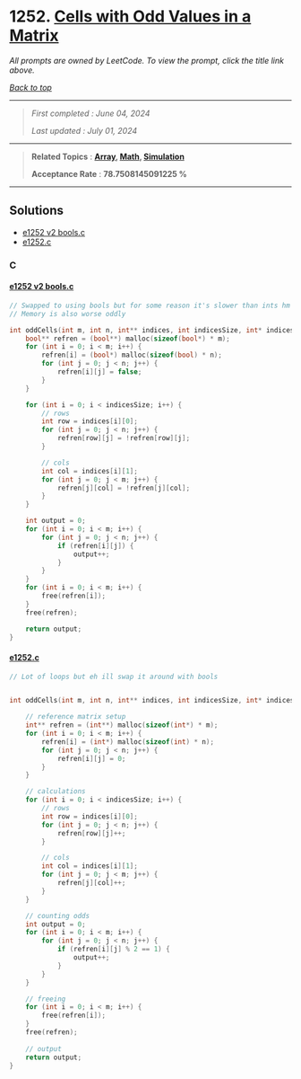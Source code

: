 # 1252. [Cells with Odd Values in a Matrix](<https://leetcode.com/problems/cells-with-odd-values-in-a-matrix>)

*All prompts are owned by LeetCode. To view the prompt, click the title link above.*

*[Back to top](<../README.md>)*

------

> *First completed : June 04, 2024*
>
> *Last updated : July 01, 2024*

------

> **Related Topics** : **[Array](<by_topic/Array.md>), [Math](<by_topic/Math.md>), [Simulation](<by_topic/Simulation.md>)**
>
> **Acceptance Rate** : **78.7508145091225 %**

------

## Solutions

- [e1252 v2 bools.c](<../my-submissions/e1252 v2 bools.c>)
- [e1252.c](<../my-submissions/e1252.c>)
### C
#### [e1252 v2 bools.c](<../my-submissions/e1252 v2 bools.c>)
```C
// Swapped to using bools but for some reason it's slower than ints hm
// Memory is also worse oddly

int oddCells(int m, int n, int** indices, int indicesSize, int* indicesColSize) {
    bool** refren = (bool**) malloc(sizeof(bool*) * m);
    for (int i = 0; i < m; i++) {
        refren[i] = (bool*) malloc(sizeof(bool) * n);
        for (int j = 0; j < n; j++) {
            refren[i][j] = false;
        }
    } 

    for (int i = 0; i < indicesSize; i++) {
        // rows
        int row = indices[i][0];
        for (int j = 0; j < n; j++) {
            refren[row][j] = !refren[row][j];
        }

        // cols
        int col = indices[i][1];
        for (int j = 0; j < m; j++) {
            refren[j][col] = !refren[j][col];
        }
    }

    int output = 0;
    for (int i = 0; i < m; i++) {
        for (int j = 0; j < n; j++) {
            if (refren[i][j]) {
                output++;
            }
        }
    }
    for (int i = 0; i < m; i++) {
        free(refren[i]);
    }
    free(refren);

    return output;
}
```

#### [e1252.c](<../my-submissions/e1252.c>)
```C
// Lot of loops but eh ill swap it around with bools


int oddCells(int m, int n, int** indices, int indicesSize, int* indicesColSize) {

    // reference matrix setup
    int** refren = (int**) malloc(sizeof(int*) * m);
    for (int i = 0; i < m; i++) {
        refren[i] = (int*) malloc(sizeof(int) * n);
        for (int j = 0; j < n; j++) {
            refren[i][j] = 0;
        }
    } 

    // calculations
    for (int i = 0; i < indicesSize; i++) {
        // rows
        int row = indices[i][0];
        for (int j = 0; j < n; j++) {
            refren[row][j]++;
        }

        // cols
        int col = indices[i][1];
        for (int j = 0; j < m; j++) {
            refren[j][col]++;
        }
    }

    // counting odds
    int output = 0;
    for (int i = 0; i < m; i++) {
        for (int j = 0; j < n; j++) {
            if (refren[i][j] % 2 == 1) {
                output++;
            }
        }
    }

    // freeing
    for (int i = 0; i < m; i++) {
        free(refren[i]);
    }
    free(refren);
    
    // output
    return output;
}
```


